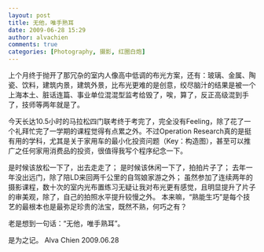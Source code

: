 ```yaml
---
layout: post
title: 无他，唯手熟耳
date: 2009-06-28 15:29
author: alvachien
comments: true
categories: [Photography, 摄影, 红圈白炮]
---
```

<div id="bp-5CD1AA99D25FD840_692-content">

上个月终于抛开了那冗杂的室内人像高中低调的布光方案，还有：玻璃、金属、陶瓷、饮料，建筑内景，建筑外景，比布光更难的是创意，绞尽脑汁的结果是被一个上海本土、脏话连篇、事业单位混混型监考给毁了，唉，算了，反正高级混到手了，技师等两年就是了。

今天长达10.5小时的马拉松四门联考终于考完了，完全没有Feeling，除了花了一个礼拜忙完了一学期的课程觉得有点累之外。不过Operation Research真的是挺有用的学科，尤其是关于家用车的最小化投资问题（Key：构造图），甚至可以推广之任何家用消费品的投资，很值得我写个程序纪念一下。

是时候该放松一下了，出去走走了；
是时候该休闲一下了，拍拍片子了；
去年一年没出远门，除了陪LD来回两千公里的自驾娘家游之外；
虽然参加了连续两年的摄影课程，数十次的室内光布置练习无疑让我对布光更有感觉，且明显提升了片子的审美观，除了，自己的拍照水平提升较慢之外。
本来嘛，“熟能生巧”是每个技艺的最根本也是最弥足珍贵的法宝，既然不熟，何巧之有？

老是想到一句话：“无他，唯手熟耳”。

是为之记。
Alva Chien
2009.06.28

</div>
